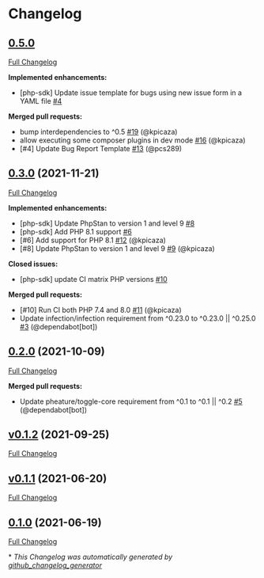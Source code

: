 # Changelog

## [0.5.0](https://github.com/pheature-flags/php-sdk/tree/0.5.0)

[Full Changelog](https://github.com/pheature-flags/php-sdk/compare/0.3.0...0.5.0)

**Implemented enhancements:**

- \[php-sdk\] Update issue template for bugs using new issue form in a YAML file [\#4](https://github.com/pheature-flags/php-sdk/issues/4)

**Merged pull requests:**

- bump interdependencies to ^0.5 [\#19](https://github.com/pheature-flags/php-sdk/pull/19) (@kpicaza)
- allow executing some composer plugins in dev mode [\#16](https://github.com/pheature-flags/php-sdk/pull/16) (@kpicaza)
- \[\#4\] Update Bug Report Template [\#13](https://github.com/pheature-flags/php-sdk/pull/13) (@pcs289)

## [0.3.0](https://github.com/pheature-flags/php-sdk/tree/0.3.0) (2021-11-21)

[Full Changelog](https://github.com/pheature-flags/php-sdk/compare/0.2.0...0.3.0)

**Implemented enhancements:**

- \[php-sdk\] Update PhpStan to version 1 and level 9 [\#8](https://github.com/pheature-flags/php-sdk/issues/8)
- \[php-sdk\] Add PHP 8.1 support [\#6](https://github.com/pheature-flags/php-sdk/issues/6)
- \[\#6\] Add support for PHP 8.1 [\#12](https://github.com/pheature-flags/php-sdk/pull/12) (@kpicaza)
- \[\#8\] Update PhpStan to version 1 and level 9 [\#9](https://github.com/pheature-flags/php-sdk/pull/9) (@kpicaza)

**Closed issues:**

- \[php-sdk\] update CI matrix PHP versions [\#10](https://github.com/pheature-flags/php-sdk/issues/10)

**Merged pull requests:**

- \[\#10\] Run CI both PHP 7.4 and 8.0 [\#11](https://github.com/pheature-flags/php-sdk/pull/11) (@kpicaza)
- Update infection/infection requirement from ^0.23.0 to ^0.23.0 || ^0.25.0 [\#3](https://github.com/pheature-flags/php-sdk/pull/3) (@dependabot[bot])

## [0.2.0](https://github.com/pheature-flags/php-sdk/tree/0.2.0) (2021-10-09)

[Full Changelog](https://github.com/pheature-flags/php-sdk/compare/v0.1.2...0.2.0)

**Merged pull requests:**

- Update pheature/toggle-core requirement from ^0.1 to ^0.1 || ^0.2 [\#5](https://github.com/pheature-flags/php-sdk/pull/5) (@dependabot[bot])

## [v0.1.2](https://github.com/pheature-flags/php-sdk/tree/v0.1.2) (2021-09-25)

[Full Changelog](https://github.com/pheature-flags/php-sdk/compare/v0.1.1...v0.1.2)

## [v0.1.1](https://github.com/pheature-flags/php-sdk/tree/v0.1.1) (2021-06-20)

[Full Changelog](https://github.com/pheature-flags/php-sdk/compare/0.1.0...v0.1.1)

## [0.1.0](https://github.com/pheature-flags/php-sdk/tree/0.1.0) (2021-06-19)

[Full Changelog](https://github.com/pheature-flags/php-sdk/compare/4efde1b91949256bf8d3b3baf7546150ddcc0e90...0.1.0)



\* *This Changelog was automatically generated by [github_changelog_generator](https://github.com/github-changelog-generator/github-changelog-generator)*
